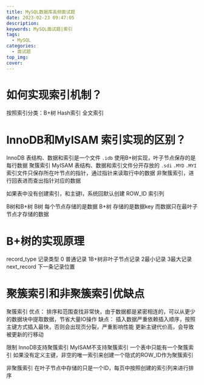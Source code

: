 ```yaml
---
title: MySQL数据库高频面试题
date: 2023-02-23 09:47:05
description: 
keywords: MySQL面试题|索引
tags:
  - MySQL
categories:
  - 面试题
top_img:
cover:
---
```

  
# 如何实现索引机制？
按照索引分类：B+树 Hash索引 全文索引

# InnoDB和MyISAM 索引实现的区别？
InnoDB 表结构、数据和索引是一个文件 `.idb`
使用B+树实现，叶子节点保存的是每行数据
聚簇索引
MyISAM 表结构、数据和索引文件分开存放的 `.sdi` `.MYD` `.MYI`
索引文件只保存所在叶节点的指针，通过指针来读取行中的数据
非聚簇索引，进行回表进而查出指针对应的数据

如果表中没有创建索引，和主键I，系统回默认创建 ROW_ID 索引列

B树和B+树
B树 每个节点存储的是数据
B+树 存储的是数据key 而数据只在最叶子节点才存储的数据

# B+树的实现原理
record_type 记录类型
0 普通记录 1B+树非叶子节点记录 2最小记录 3最大记录
next_record 下一条记录位置


# 聚簇索引和非聚簇索引优缺点
聚簇索引
优点：
排序和范围查找非常快，由于数据都是紧密相连的，可以从更少的数据块中提取数据，节省大量IO操作
缺点：
插入数据严重依赖插入顺序，按照主键方式插入最快，否则会出现页分裂，严重影响性能
更新主键代价高，会导致被更新的行移动

限制
InnoDB支持聚簇索引   MyISAM不支持聚簇索引
一个表中只能有一个聚簇索引
如果没有定义主键，非空的唯一索引来创建一个隐式的ROW_ID作为聚簇索引

非聚簇索引
在叶子节点中存储的只是一个ID，每页中按照创建的索引列来进行排序















